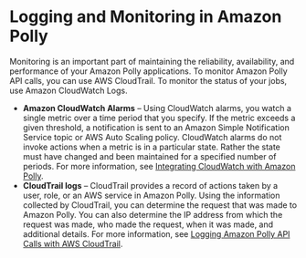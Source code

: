 # Logging and Monitoring in Amazon Polly<a name="sec-logging"></a>

Monitoring is an important part of maintaining the reliability, availability, and performance of your Amazon Polly applications\. To monitor Amazon Polly API calls, you can use AWS CloudTrail\. To monitor the status of your jobs, use Amazon CloudWatch Logs\.
+ **Amazon CloudWatch Alarms** – Using CloudWatch alarms, you watch a single metric over a time period that you specify\. If the metric exceeds a given threshold, a notification is sent to an Amazon Simple Notification Service topic or AWS Auto Scaling policy\. CloudWatch alarms do not invoke actions when a metric is in a particular state\. Rather the state must have changed and been maintained for a specified number of periods\. For more information, see [Integrating CloudWatch with Amazon Polly](cloud-watch.md)\.
+ **CloudTrail logs** – CloudTrail provides a record of actions taken by a user, role, or an AWS service in Amazon Polly\. Using the information collected by CloudTrail, you can determine the request that was made to Amazon Polly\. You can also determine the IP address from which the request was made, who made the request, when it was made, and additional details\. For more information, see [Logging Amazon Polly API Calls with AWS CloudTrail](logging-using-cloudtrail.md)\.